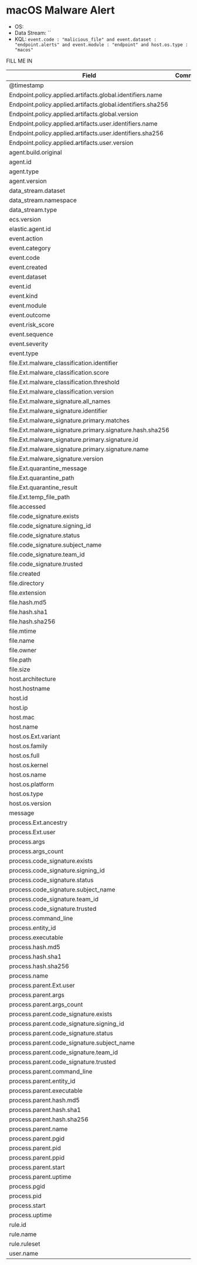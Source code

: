 # macOS Malware Alert

- OS: 
- Data Stream: ``
- KQL: `event.code : "malicious_file" and event.dataset : "endpoint.alerts" and event.module : "endpoint" and host.os.type : "macos"`

FILL ME IN

| Field | Comment |
|---|---|
| @timestamp |  |
| Endpoint.policy.applied.artifacts.global.identifiers.name |  |
| Endpoint.policy.applied.artifacts.global.identifiers.sha256 |  |
| Endpoint.policy.applied.artifacts.global.version |  |
| Endpoint.policy.applied.artifacts.user.identifiers.name |  |
| Endpoint.policy.applied.artifacts.user.identifiers.sha256 |  |
| Endpoint.policy.applied.artifacts.user.version |  |
| agent.build.original |  |
| agent.id |  |
| agent.type |  |
| agent.version |  |
| data_stream.dataset |  |
| data_stream.namespace |  |
| data_stream.type |  |
| ecs.version |  |
| elastic.agent.id |  |
| event.action |  |
| event.category |  |
| event.code |  |
| event.created |  |
| event.dataset |  |
| event.id |  |
| event.kind |  |
| event.module |  |
| event.outcome |  |
| event.risk_score |  |
| event.sequence |  |
| event.severity |  |
| event.type |  |
| file.Ext.malware_classification.identifier |  |
| file.Ext.malware_classification.score |  |
| file.Ext.malware_classification.threshold |  |
| file.Ext.malware_classification.version |  |
| file.Ext.malware_signature.all_names |  |
| file.Ext.malware_signature.identifier |  |
| file.Ext.malware_signature.primary.matches |  |
| file.Ext.malware_signature.primary.signature.hash.sha256 |  |
| file.Ext.malware_signature.primary.signature.id |  |
| file.Ext.malware_signature.primary.signature.name |  |
| file.Ext.malware_signature.version |  |
| file.Ext.quarantine_message |  |
| file.Ext.quarantine_path |  |
| file.Ext.quarantine_result |  |
| file.Ext.temp_file_path |  |
| file.accessed |  |
| file.code_signature.exists |  |
| file.code_signature.signing_id |  |
| file.code_signature.status |  |
| file.code_signature.subject_name |  |
| file.code_signature.team_id |  |
| file.code_signature.trusted |  |
| file.created |  |
| file.directory |  |
| file.extension |  |
| file.hash.md5 |  |
| file.hash.sha1 |  |
| file.hash.sha256 |  |
| file.mtime |  |
| file.name |  |
| file.owner |  |
| file.path |  |
| file.size |  |
| host.architecture |  |
| host.hostname |  |
| host.id |  |
| host.ip |  |
| host.mac |  |
| host.name |  |
| host.os.Ext.variant |  |
| host.os.family |  |
| host.os.full |  |
| host.os.kernel |  |
| host.os.name |  |
| host.os.platform |  |
| host.os.type |  |
| host.os.version |  |
| message |  |
| process.Ext.ancestry |  |
| process.Ext.user |  |
| process.args |  |
| process.args_count |  |
| process.code_signature.exists |  |
| process.code_signature.signing_id |  |
| process.code_signature.status |  |
| process.code_signature.subject_name |  |
| process.code_signature.team_id |  |
| process.code_signature.trusted |  |
| process.command_line |  |
| process.entity_id |  |
| process.executable |  |
| process.hash.md5 |  |
| process.hash.sha1 |  |
| process.hash.sha256 |  |
| process.name |  |
| process.parent.Ext.user |  |
| process.parent.args |  |
| process.parent.args_count |  |
| process.parent.code_signature.exists |  |
| process.parent.code_signature.signing_id |  |
| process.parent.code_signature.status |  |
| process.parent.code_signature.subject_name |  |
| process.parent.code_signature.team_id |  |
| process.parent.code_signature.trusted |  |
| process.parent.command_line |  |
| process.parent.entity_id |  |
| process.parent.executable |  |
| process.parent.hash.md5 |  |
| process.parent.hash.sha1 |  |
| process.parent.hash.sha256 |  |
| process.parent.name |  |
| process.parent.pgid |  |
| process.parent.pid |  |
| process.parent.ppid |  |
| process.parent.start |  |
| process.parent.uptime |  |
| process.pgid |  |
| process.pid |  |
| process.start |  |
| process.uptime |  |
| rule.id |  |
| rule.name |  |
| rule.ruleset |  |
| user.name |  |

